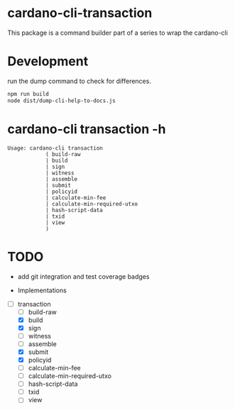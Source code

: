 # cardano-cli-transaction

This package is a command builder part of a series to wrap the cardano-cli

# Development

run the dump command to check for differences.

```bash
npm run build
node dist/dump-cli-help-to-docs.js
```

# cardano-cli transaction -h

```text
Usage: cardano-cli transaction
            ( build-raw
            | build
            | sign
            | witness
            | assemble
            | submit
            | policyid
            | calculate-min-fee
            | calculate-min-required-utxo
            | hash-script-data
            | txid
            | view
            )
```

# TODO

- add git integration and test coverage badges

- Implementations

- [ ] transaction
  - [ ] build-raw
  - [x] build
  - [x] sign
  - [ ] witness
  - [ ] assemble
  - [x] submit
  - [x] policyid
  - [ ] calculate-min-fee
  - [ ] calculate-min-required-utxo
  - [ ] hash-script-data
  - [ ] txid
  - [ ] view
